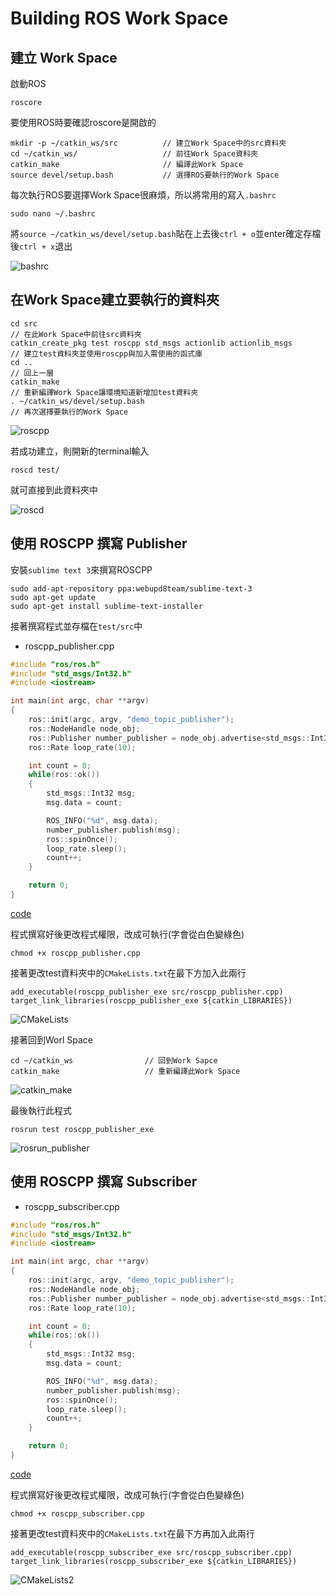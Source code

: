 # Building ROS Work Space

## 建立 Work Space
啟動ROS
```shell
roscore
```

要使用ROS時要確認roscore是開啟的

```shell
mkdir -p ~/catkin_ws/src          // 建立Work Space中的src資料夾
cd ~/catkin_ws/                   // 前往Work Space資料夾
catkin_make                       // 編譯此Work Space
source devel/setup.bash           // 選擇ROS要執行的Work Space
```

每次執行ROS要選擇Work Space很麻煩，所以將常用的寫入`.bashrc`
```shell
sudo nano ~/.bashrc
```

將`source ~/catkin_ws/devel/setup.bash`貼在上去後`ctrl + o`並enter確定存檔後`ctrl + x`退出

![bashrc](https://github.com/Offliners/ROS_Learning_Note/blob/main/Building/bashrc.PNG)

## 在Work Space建立要執行的資料夾
```shell
cd src                                                                // 在此Work Space中前往src資料夾
catkin_create_pkg test roscpp std_msgs actionlib actionlib_msgs       // 建立test資料夾並使用roscpp與加入需使用的函式庫
cd ..                                                                 // 回上一層
catkin_make                                                           // 重新編譯Work Space讓環境知道新增加test資料夾
. ~/catkin_ws/devel/setup.bash                                        // 再次選擇要執行的Work Space
```

![roscpp](https://github.com/Offliners/ROS_Learning_Note/blob/main/Building/roscpp.PNG)

若成功建立，則開新的terminal輸入
```
roscd test/
```
就可直接到此資料夾中

![roscd](https://github.com/Offliners/ROS_Learning_Note/blob/main/Building/roscd.PNG)

## 使用 ROSCPP 撰寫 Publisher
安裝`sublime text 3`來撰寫ROSCPP
```shell
sudo add-apt-repository ppa:webupd8team/sublime-text-3
sudo apt-get update
sudo apt-get install sublime-text-installer
```

接著撰寫程式並存檔在`test/src`中
* roscpp_publisher.cpp
```c++
#include "ros/ros.h"
#include "std_msgs/Int32.h"
#include <iostream>

int main(int argc, char **argv)
{
	ros::init(argc, argv, "demo_topic_publisher");
	ros::NodeHandle node_obj;
	ros::Publisher number_publisher = node_obj.advertise<std_msgs::Int32>("/numbers", 10);
	ros::Rate loop_rate(10);

	int count = 0;
	while(ros::ok())
	{
		std_msgs::Int32 msg;
		msg.data = count;

		ROS_INFO("%d", msg.data);
		number_publisher.publish(msg);
		ros::spinOnce();
		loop_rate.sleep();
		count++;
	}

	return 0;
}
```
[code](roscpp_publisher.cpp)

程式撰寫好後更改程式權限，改成可執行(字會從白色變綠色)
```shell
chmod +x roscpp_publisher.cpp
```

接著更改test資料夾中的`CMakeLists.txt`在最下方加入此兩行
```shell
add_executable(roscpp_publisher_exe src/roscpp_publisher.cpp)
target_link_libraries(roscpp_publisher_exe ${catkin_LIBRARIES})
```

![CMakeLists](https://github.com/Offliners/ROS_Learning_Note/blob/main/Building/CMakeLists.PNG)

接著回到Worl Space
```shell
cd ~/catkin_ws                // 回到Work Sapce
catkin_make                   // 重新編譯此Work Space
```

![catkin_make](https://github.com/Offliners/ROS_Learning_Note/blob/main/Building/catkin_make.PNG)

最後執行此程式
```shell
rosrun test roscpp_publisher_exe
```

![rosrun_publisher](https://github.com/Offliners/ROS_Learning_Note/blob/main/Building/rosrun_publisher.PNG)

## 使用 ROSCPP 撰寫 Subscriber
* roscpp_subscriber.cpp
```c++
#include "ros/ros.h"
#include "std_msgs/Int32.h"
#include <iostream>

int main(int argc, char **argv)
{
	ros::init(argc, argv, "demo_topic_publisher");
	ros::NodeHandle node_obj;
	ros::Publisher number_publisher = node_obj.advertise<std_msgs::Int32>("/numbers", 10);
	ros::Rate loop_rate(10);

	int count = 0;
	while(ros::ok())
	{
		std_msgs::Int32 msg;
		msg.data = count;

		ROS_INFO("%d", msg.data);
		number_publisher.publish(msg);
		ros::spinOnce();
		loop_rate.sleep();
		count++;
	}

	return 0;
}
```
[code](roscpp_subscriber.cpp)

程式撰寫好後更改程式權限，改成可執行(字會從白色變綠色)
```shell
chmod +x roscpp_subscriber.cpp
```

接著更改test資料夾中的`CMakeLists.txt`在最下方再加入此兩行
```shell
add_executable(roscpp_subscriber_exe src/roscpp_subscriber.cpp)
target_link_libraries(roscpp_subscriber_exe ${catkin_LIBRARIES})
```

![CMakeLists2]()



